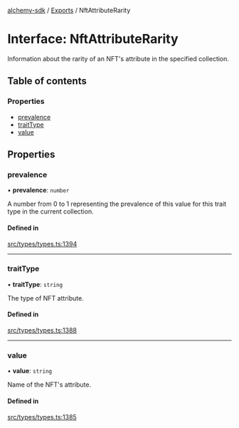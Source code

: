[alchemy-sdk](../README.md) / [Exports](../modules.md) / NftAttributeRarity

# Interface: NftAttributeRarity

Information about the rarity of an NFT's attribute in the specified collection.

## Table of contents

### Properties

- [prevalence](NftAttributeRarity.md#prevalence)
- [traitType](NftAttributeRarity.md#traittype)
- [value](NftAttributeRarity.md#value)

## Properties

### prevalence

• **prevalence**: `number`

A number from 0 to 1 representing the prevalence of this value for this
trait type in the current collection.

#### Defined in

[src/types/types.ts:1394](https://github.com/alchemyplatform/alchemy-sdk-js/blob/4483414/src/types/types.ts#L1394)

___

### traitType

• **traitType**: `string`

The type of NFT attribute.

#### Defined in

[src/types/types.ts:1388](https://github.com/alchemyplatform/alchemy-sdk-js/blob/4483414/src/types/types.ts#L1388)

___

### value

• **value**: `string`

Name of the NFT's attribute.

#### Defined in

[src/types/types.ts:1385](https://github.com/alchemyplatform/alchemy-sdk-js/blob/4483414/src/types/types.ts#L1385)

